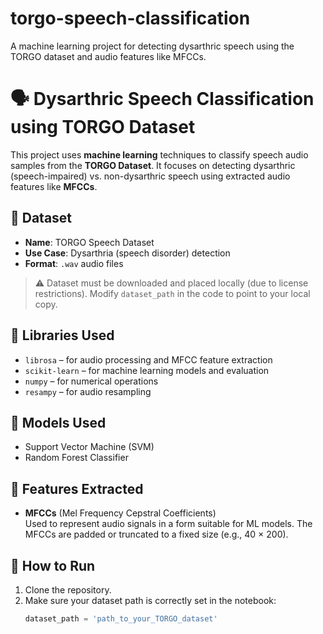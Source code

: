 # torgo-speech-classification
A machine learning project for detecting dysarthric speech using the TORGO dataset and audio features like MFCCs.
# 🗣️ Dysarthric Speech Classification using TORGO Dataset

This project uses **machine learning** techniques to classify speech audio samples from the **TORGO Dataset**. It focuses on detecting dysarthric (speech-impaired) vs. non-dysarthric speech using extracted audio features like **MFCCs**.

## 📁 Dataset

- **Name**: TORGO Speech Dataset
- **Use Case**: Dysarthria (speech disorder) detection
- **Format**: `.wav` audio files

> ⚠️ Dataset must be downloaded and placed locally (due to license restrictions). Modify `dataset_path` in the code to point to your local copy.

## 🔧 Libraries Used

- `librosa` – for audio processing and MFCC feature extraction  
- `scikit-learn` – for machine learning models and evaluation  
- `numpy` – for numerical operations  
- `resampy` – for audio resampling

## 🧠 Models Used

- Support Vector Machine (SVM)
- Random Forest Classifier

## 🎯 Features Extracted

- **MFCCs** (Mel Frequency Cepstral Coefficients)  
  Used to represent audio signals in a form suitable for ML models. The MFCCs are padded or truncated to a fixed size (e.g., 40 × 200).

## 🧪 How to Run

1. Clone the repository.
2. Make sure your dataset path is correctly set in the notebook:
   ```python
   dataset_path = 'path_to_your_TORGO_dataset'

